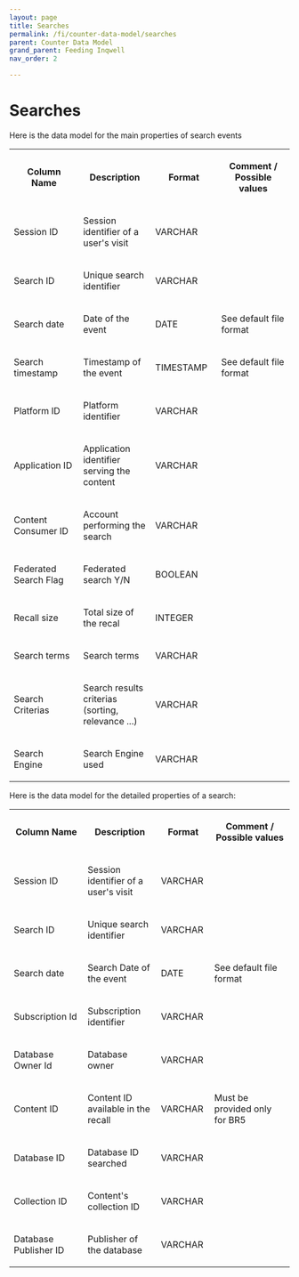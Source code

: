 ```yaml
---
layout: page
title: Searches
permalink: /fi/counter-data-model/searches
parent: Counter Data Model
grand_parent: Feeding Inqwell
nav_order: 2

---
```


<h1>Searches</h1>

<p>Here is the data model for the main properties of search events</p>

<div class="table-wrap"><table data-layout="default" class="confluenceTable"><colgroup><col style="width: 306.0px;"/><col style="width: 306.0px;"/><col style="width: 188.0px;"/><col style="width: 425.0px;"/></colgroup><tbody><tr><th class="confluenceTh"><p><strong>Column Name</strong></p></th><th class="confluenceTh"><p><strong>Description</strong></p></th><th class="confluenceTh"><p><strong>Format</strong></p></th><th class="confluenceTh"><p><strong>Comment / Possible values</strong></p></th></tr><tr><td class="confluenceTd"><p>Session ID</p></td><td class="confluenceTd"><p>Session identifier of a user's visit</p></td><td class="confluenceTd"><p>VARCHAR</p></td><td class="confluenceTd"><p /></td></tr><tr><td class="confluenceTd"><p>Search ID</p></td><td class="confluenceTd"><p>Unique search identifier</p></td><td class="confluenceTd"><p>VARCHAR</p></td><td class="confluenceTd"><p /></td></tr><tr><td class="confluenceTd"><p>Search date</p></td><td class="confluenceTd"><p>Date of the event</p></td><td class="confluenceTd"><p>DATE</p></td><td class="confluenceTd"><p>See default file format</p></td></tr><tr><td class="confluenceTd"><p>Search timestamp</p></td><td class="confluenceTd"><p>Timestamp of the event</p></td><td class="confluenceTd"><p>TIMESTAMP</p></td><td class="confluenceTd"><p>See default file format</p></td></tr><tr><td class="confluenceTd"><p>Platform ID</p></td><td class="confluenceTd"><p>Platform identifier</p></td><td class="confluenceTd"><p>VARCHAR</p></td><td class="confluenceTd"><p /></td></tr><tr><td class="confluenceTd"><p>Application ID</p></td><td class="confluenceTd"><p>Application identifier serving the content</p></td><td class="confluenceTd"><p>VARCHAR</p></td><td class="confluenceTd"><p /></td></tr><tr><td class="confluenceTd"><p>Content Consumer ID</p></td><td class="confluenceTd"><p>Account performing the search</p></td><td class="confluenceTd"><p>VARCHAR</p></td><td class="confluenceTd"><p /></td></tr><tr><td class="confluenceTd"><p>Federated Search Flag</p></td><td class="confluenceTd"><p>Federated search Y/N</p></td><td class="confluenceTd"><p>BOOLEAN</p></td><td class="confluenceTd"><p /></td></tr><tr><td class="confluenceTd"><p>Recall size</p></td><td class="confluenceTd"><p>Total size of the recal</p></td><td class="confluenceTd"><p>INTEGER</p></td><td class="confluenceTd"><p /></td></tr><tr><td class="confluenceTd"><p>Search terms</p></td><td class="confluenceTd"><p>Search terms</p></td><td class="confluenceTd"><p>VARCHAR</p></td><td class="confluenceTd"><p /></td></tr><tr><td class="confluenceTd"><p>Search Criterias</p></td><td class="confluenceTd"><p>Search results criterias (sorting, relevance ...)</p></td><td class="confluenceTd"><p>VARCHAR</p></td><td class="confluenceTd"><p /></td></tr><tr><td class="confluenceTd"><p>Search Engine</p></td><td class="confluenceTd"><p>Search Engine used</p></td><td class="confluenceTd"><p>VARCHAR</p></td><td class="confluenceTd"><p /></td></tr></tbody></table></div><p>Here is the data model for the detailed properties of a search:</p><div class="table-wrap"><table data-layout="default" class="confluenceTable"><colgroup><col style="width: 172.0px;"/><col style="width: 169.0px;"/><col style="width: 103.0px;"/><col style="width: 236.0px;"/></colgroup><tbody><tr><th class="confluenceTh"><p><strong>Column Name</strong></p></th><th class="confluenceTh"><p><strong>Description</strong></p></th><th class="confluenceTh"><p><strong>Format</strong></p></th><th class="confluenceTh"><p><strong>Comment / Possible values</strong></p></th></tr><tr><td class="confluenceTd"><p>Session ID</p></td><td class="confluenceTd"><p>Session identifier of a user's visit</p></td><td class="confluenceTd"><p>VARCHAR</p></td><td class="confluenceTd"><p /></td></tr><tr><td class="confluenceTd"><p>Search ID</p></td><td class="confluenceTd"><p>Unique search identifier</p></td><td class="confluenceTd"><p>VARCHAR</p></td><td class="confluenceTd"><p /></td></tr><tr><td class="confluenceTd"><p>Search date</p></td><td class="confluenceTd"><p>Search Date of the event</p></td><td class="confluenceTd"><p>DATE</p></td><td class="confluenceTd"><p>See default file format</p></td></tr><tr><td class="confluenceTd"><p>Subscription Id</p></td><td class="confluenceTd"><p>Subscription identifier</p></td><td class="confluenceTd"><p>VARCHAR</p></td><td class="confluenceTd"><p /></td></tr><tr><td class="confluenceTd"><p>Database Owner Id</p></td><td class="confluenceTd"><p>Database owner</p></td><td class="confluenceTd"><p>VARCHAR</p></td><td class="confluenceTd"><p /></td></tr><tr><td class="confluenceTd"><p>Content ID</p></td><td class="confluenceTd"><p>Content ID available in the recall</p></td><td class="confluenceTd"><p>VARCHAR</p></td><td class="confluenceTd"><p>Must be provided only for BR5</p></td></tr><tr><td class="confluenceTd"><p>Database ID</p></td><td class="confluenceTd"><p>Database ID searched</p></td><td class="confluenceTd"><p>VARCHAR</p></td><td class="confluenceTd"><p /></td></tr><tr><td class="confluenceTd"><p>Collection ID</p></td><td class="confluenceTd"><p>Content's collection ID</p></td><td class="confluenceTd"><p>VARCHAR</p></td><td class="confluenceTd"><p /></td></tr><tr><td class="confluenceTd"><p>Database Publisher ID</p></td><td class="confluenceTd"><p>Publisher of the database</p></td><td class="confluenceTd"><p>VARCHAR</p></td><td class="confluenceTd"><p /></td></tr></tbody></table></div>
